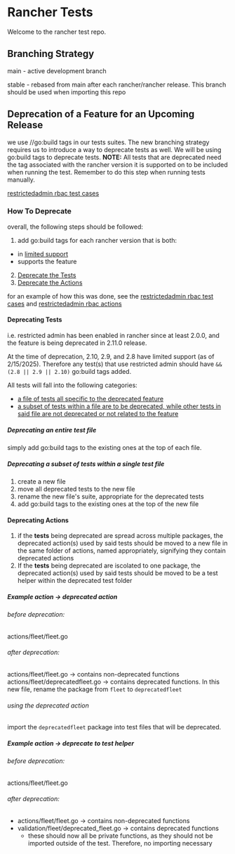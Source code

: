 # Rancher Tests

Welcome to the rancher test repo. 

## Branching Strategy

main - active development branch

stable - rebased from main after each rancher/rancher release. This branch should be used when importing this repo

## Deprecation of a Feature for an Upcoming Release

we use //go:build tags in our tests suites. The new branching strategy requires us to introduce a way to deprecate tests as well. We will be using go:build tags to deprecate tests. 
**NOTE:** All tests that are deprecated need the tag associated with the rancher version it is supported on to be included when running the test. Remember to do this step when running tests manually. 

[restrictedadmin rbac test cases](./validation/rbac/deprecated_restrictedadmin_test.go)

### How To Deprecate
overall, the following steps should be followed:
1. add go:build tags for each rancher version that is both:

* in [limited support](https://endoflife.date/rancher)
* supports the feature

2. [Deprecate the Tests](#deprecating-tests)
3. [Deprecate the Actions](#deprecating-actions)

for an example of how this was done, see the [restrictedadmin rbac test cases](./validation/rbac/deprecated_restrictedadmin_test.go) and [restrictedadmin rbac actions ](./actions/rbac/verify.go)

#### Deprecating Tests
i.e. restricted admin has been enabled in rancher since at least 2.0.0, and the feature is being deprecated in 2.11.0 release. 

At the time of deprecation, 2.10, 2.9, and 2.8 have limited support (as of 2/15/2025). Therefore any test(s) that use restricted admin should have `&& (2.8 || 2.9 || 2.10)` go:build tags added. 

All tests will fall into the following categories:
* [a file of tests all specific to the deprecated feature](#deprecating-an-entire-test-file)
* [a subset of tests within a file are to be deprecated, while other tests in said file are not deprecated or not related to the feature](#deprecating-a-subset-of-tests-within-a-single-test-file)


##### Deprecating an entire test file
simply add go:build tags to the existing ones at the top of each file. 


##### Deprecating a subset of tests within a single test file
1. create a new file
2. move all deprecated tests to the new file
3. rename the new file's suite, appropriate for the deprecated tests
4. add go:build tags to the existing ones at the top of the new file

#### Deprecating Actions
1. if the **tests** being deprecated are spread across multiple packages, the deprecated action(s) used by said tests should be moved to a new file in the same folder of actions, named appropriately, signifying they contain deprecated actions
2. If the **tests** being deprecated are iscolated to one package, the deprecated action(s) used by said tests should be moved to be a test helper within the deprecated test folder

##### Example action -> deprecated action

###### before deprecation:
actions/fleet/fleet.go

###### after deprecation:
actions/fleet/fleet.go -> contains non-deprecated functions
actions/fleet/deprecatedfleet.go -> contains deprecated functions. In this new file, rename the package from `fleet` to `deprecatedfleet`

###### using the deprecated action
import the `deprecatedfleet` package into test files that will be deprecated. 

##### Example action -> deprecate to test helper

###### before deprecation:
actions/fleet/fleet.go

###### after deprecation:
* actions/fleet/fleet.go -> contains non-deprecated functions
* validation/fleet/deprecated_fleet.go -> contains deprecated functions
  * these should now all be private functions, as they should not be imported outside of the test. Therefore, no importing necessary



